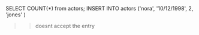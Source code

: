 SELECT COUNT(*) from actors;
INSERT INTO actors ('nora', '10/12/1998', 2, 'jones' )
>>doesnt accept the entry 

